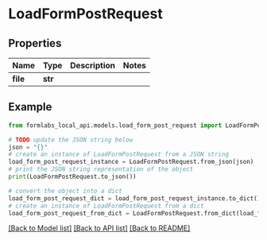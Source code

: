 # LoadFormPostRequest


## Properties

Name | Type | Description | Notes
------------ | ------------- | ------------- | -------------
**file** | **str** |  | 

## Example

```python
from formlabs_local_api.models.load_form_post_request import LoadFormPostRequest

# TODO update the JSON string below
json = "{}"
# create an instance of LoadFormPostRequest from a JSON string
load_form_post_request_instance = LoadFormPostRequest.from_json(json)
# print the JSON string representation of the object
print(LoadFormPostRequest.to_json())

# convert the object into a dict
load_form_post_request_dict = load_form_post_request_instance.to_dict()
# create an instance of LoadFormPostRequest from a dict
load_form_post_request_from_dict = LoadFormPostRequest.from_dict(load_form_post_request_dict)
```
[[Back to Model list]](../README.md#documentation-for-models) [[Back to API list]](../README.md#documentation-for-api-endpoints) [[Back to README]](../README.md)


